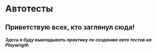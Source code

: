 # Автотесты

## Приветствую всех, кто заглянул сюда!

##### Здесь я буду выкладывать практику по созданию авто тестов на Playwrigth
